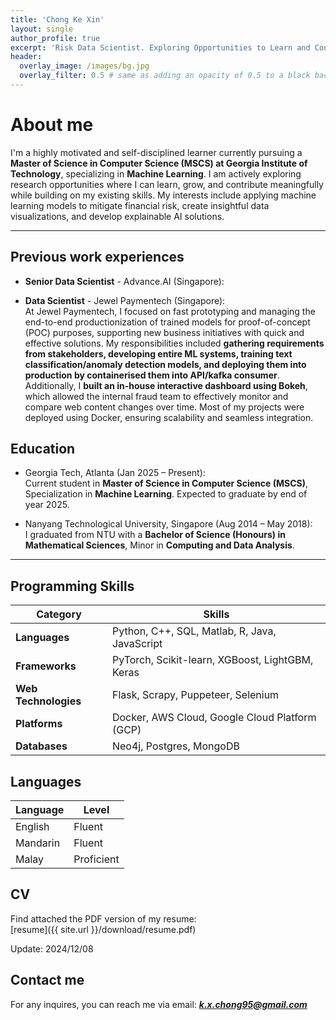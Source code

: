 ```yaml
---
title: 'Chong Ke Xin'
layout: single
author_profile: true
excerpt: 'Risk Data Scientist. Exploring Opportunities to Learn and Contribute'
header:
  overlay_image: /images/bg.jpg
  overlay_filter: 0.5 # same as adding an opacity of 0.5 to a black background
---
```


# About me

I'm a highly motivated and self-disciplined learner currently pursuing a **Master of Science in Computer Science (MSCS) at Georgia Institute of Technology**, specializing in **Machine Learning**. I am actively exploring research opportunities where I can learn, grow, and contribute meaningfully while building on my existing skills. My interests include applying machine learning models to mitigate financial risk, create insightful data visualizations, and develop explainable AI solutions.

---

## Previous work experiences

- **Senior Data Scientist** - Advance.AI (Singapore):  
  

- **Data Scientist** - Jewel Paymentech (Singapore):  
  At Jewel Paymentech, I focused on fast prototyping and managing the end-to-end productionization of trained models for proof-of-concept (POC) purposes, supporting new business initiatives with quick and effective solutions. My responsibilities included **gathering requirements from stakeholders, developing entire ML systems, training text classification/anomaly detection models, and deploying them into production by containerised them into API/kafka consumer**. Additionally, I **built an in-house interactive dashboard using Bokeh**, which allowed the internal fraud team to effectively monitor and compare web content changes over time. Most of my projects were deployed using Docker, ensuring scalability and seamless integration.

## Education

- Georgia Tech, Atlanta (Jan 2025 – Present):  
  Current student in **Master of Science in Computer Science (MSCS)**, Specialization in **Machine Learning**. Expected to graduate by end of year 2025.

- Nanyang Technological University, Singapore (Aug 2014 – May 2018):  
  I graduated from NTU with a **Bachelor of Science (Honours) in Mathematical Sciences**, Minor in **Computing and Data Analysis**.

---

## Programming Skills

| **Category**        | **Skills**                                                              |
|---------------------|-------------------------------------------------------------------------|
| **Languages**       | Python, C++, SQL, Matlab, R, Java, JavaScript                           |
| **Frameworks**      | PyTorch, Scikit-learn, XGBoost, LightGBM, Keras                         |
| **Web Technologies**| Flask, Scrapy, Puppeteer, Selenium                                      |
| **Platforms**       | Docker, AWS Cloud, Google Cloud Platform (GCP)                          |
| **Databases**       | Neo4j, Postgres, MongoDB                                                |

## Languages

| Language | Level  |
|----------|--------|
| English  | Fluent |
| Mandarin | Fluent |
| Malay    | Proficient |

## CV

Find attached the PDF version of my resume:  
[resume]({{ site.url }}/download/resume.pdf) 

Update: 2024/12/08

## Contact me

For any inquires, you can reach me via email: **_[k.x.chong95@gmail.com](mailto:k.x.chong95@gmail.com)_**
